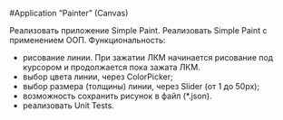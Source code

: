 #Application “Painter” (Canvas)

Реализовать приложение Simple Paint.
Реализовать Simple Paint с применением ООП.
Функциональность:
- рисование линии. При зажатии ЛКМ начинается рисование под курсором и
  продолжается пока зажата ЛКМ.
- выбор цвета линии, через ColorPicker;
- выбор размера (толщины) линии, через Slider (от 1 до 50px);
- возможность сохранить рисунок в файл (*.json).
- реализовать Unit Tests.